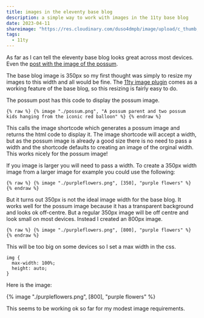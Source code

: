 ```yaml
---
title: images in the eleventy base blog
description: a simple way to work with images in the 11ty base blog
date: 2023-04-11
shareimage: "https://res.cloudinary.com/duso4dmpb/image/upload/c_thumb,w_200,g_face/v1681126644/IMG_6055_q2dimd.png"
tags:
  - 11ty
---
```


As far as I can tell the eleventy base blog looks great across most devices.  Even the [post with the image of the possum](https://eleventy-base-blog.netlify.app/blog/fourthpost/).

The base blog image is 350px so my first thought was simply to resize my images to this width and all would be fine.  The [11ty image plugin](https://www.11ty.dev/docs/plugins/image/) comes as a working feature of the base blog, so this resizing is fairly easy to do.

The possum post has this code to display the possum image.

```diff-js
{% raw %} {% image "./possum.png", "A possum parent and two possum kids hanging from the iconic red balloon" %} {% endraw %}
```
This calls the image shortcode which generates a possum image and returns the html code to display it.  The image shortcode will accept a width, but as the possum image is already a good size there is no need to pass a width and the shortcode defaults to creating an image of the orginal width.  This works nicely for the possum image!

If you image is larger you will need to pass a width.  To create a 350px width image from a larger image for example you could use the following:

```diff-js
{% raw %} {% image "./purpleflowers.png", [350], "purple flowers" %} {% endraw %}
```

But it turns out 350px is not the ideal image width for the base blog.  It works well for the possum image because it has a transparent background and looks ok off-centre.  But a regular 350px image will be off centre and look small on most devices.  Instead I created an 800px image.

```diff-js
{% raw %} {% image "./purpleflowers.png", [800], "purple flowers" %} {% endraw %}
``````
This will be too big on some devices so I set a max width in the css.

```diff-js
img {
  max-width: 100%;
  height: auto;
}
``````
Here is the image:

{% image "./purpleflowers.png", [800], "purple flowers" %}

This seems to be working ok so far for my modest image requirements.

